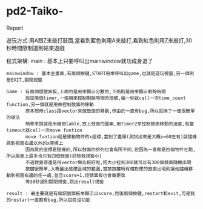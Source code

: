 # pd2-Taiko-

Report

遊玩方式:用A跟Z來敲打鼓面,當看到藍色則用A來敲打,看到紅色則用Z來敲打,30秒時間限制道則結束遊戲

程式架構:
    main : 基本上只要呼叫出mainwindow就功成身退了
    
    mainwindow : 基本主畫面,有兩個按鍵,START用來呼叫出game,也就是遊玩視窗,另一個則是EXIT,關閉視窗
    
    Game : 有兩個燈號面板,上面的是用來顯示分數的,下面則是用來顯示剩餘時間
           設定兩個timer,一個用來控制剩餘時間的燈號,每一秒就call一次time_count function,另一個就是用來控制鼓面的移動
           原本想用class跟vector來做鼓面的移動,但由於一直有bug,所以就換了一個很簡單的做法
           簡單來說就是用幾個lable,放上鼓面的圖案,用timer2來控制鼓面移動的速度,每當timeout就call一次move funtion
           move funtion就是移動物件的x座標,當到了盡頭(測試出來是大概x=60左右)就隨機跳到視窗右邊以外的x座標上
           因為跳的座標是隨機的,所以鼓面的排列也會有所不同,但因為一直都是四個物件在跑,所以版面上最多也只有四個鼓面(好險我視窗小)
           不過我覺得還是用vector做比較好啦,把大小拉到300就可以有300個鼓面隨機出現
           按鍵很簡單,大概量出感應區域的範圍,當按按鍵時有相對應的鼓面出現則讓他隨機移動到視窗右邊的任一處,並且score+1,燈號面板也會做更改
           等30秒道則關閉視窗,跳出result視窗
           
    result : 最主要就是有個訊號面板來顯示出score,然後兩個按鍵,restart和exit,可是我的restart一直都有bug,所以目前沒功能
